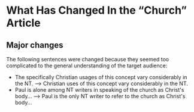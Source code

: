 # What Has Changed In the “Church” Article

## Major changes
The following sentences were changed because they seemed too complicated to the general understanding of the target audience:
- The specifically Christian usages of this concept vary considerably in the NT.
 --> Christian uses of this concept vary considerably in the NT.
- Paul is alone among NT writers in speaking of the church as Christ's body…
 --> Paul is the only NT writer to refer to the church as Christ's body…


